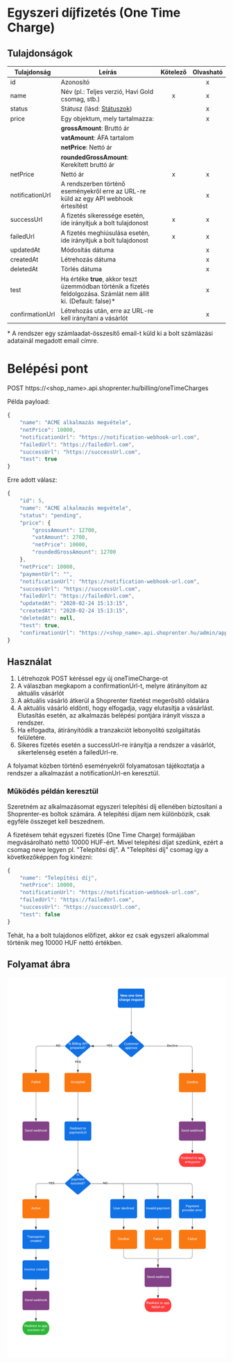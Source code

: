 # Egyszeri díjfizetés (One Time Charge)

## Tulajdonságok

|Tulajdonság            |Leírás                                                                                                                                         |Kötelező       |Olvasható            |
|-----------------------|-----------------------------------------------------------------------------------------------------------------------------------------------|:-------------:|:-------------------:|
|id                     | Azonosító                                                                                                                                     |               |          x          |
|name                   | Név (pl.: Teljes verzió, Havi Gold csomag, stb.)                                                                                                                      |       x       |          x          |
|status                 | Státusz (lásd: [Státuszok](../docs/statuses.md))                                                                                                                     |               |          x          |
|price                  | Egy objektum, mely tartalmazza:                                                                                                               |               |          x          |
|                       | **grossAmount**: Bruttó ár                                                                                                                    |               |                     |
|                       | **vatAmount**: ÁFA tartalom                                                                                                                   |               |                     |
|                       | **netPrice**: Nettó ár                                                                                                                        |               |                     |
|                       | **roundedGrossAmount**: Kerekített bruttó ár                                                                                                  |               |                     |
|netPrice               | Nettó ár                                                                                                                                      |       x       |          x          |
|notificationUrl        | A rendszerben történő eseményekről erre az URL-re küld az egy API webhook értesítést                                                                      |               |          x          |
|successUrl             | A fizetés sikeressége esetén, ide irányítjuk a bolt tulajdonost                                                                                      |       x       |          x          |
|failedUrl              | A fizetés meghiúsulása esetén, ide irányítjuk a bolt tulajdonost                                                                                     |       x       |          x          |
|updatedAt              | Módosítás dátuma                                                                                                                              |               |          x          |
|createdAt              | Létrehozás dátuma                                                                                                                             |               |          x          |
|deletedAt              | Törlés dátuma                                                                                                                                 |               |          x          |
|test                   | Ha értéke **true**, akkor teszt üzemmódban történik a fizetés feldolgozása. Számlát nem állít ki. (Default: false)*                                                                     |               |          x          |
|confirmationUrl        | Létrehozás után, erre az URL-re kell irányítani a vásárlót                                                                                    |               |          x          |

\* A rendszer egy számlaadat-összesítő email-t küld ki a bolt számlázási adatainál megadott email címre.

# Belépési pont

POST https://<shop_name>.api.shoprenter.hu/billing/oneTimeCharges

Példa payload:

```javascript
{
    "name": "ACME alkalmazás megvétele",
    "netPrice": 10000,
    "notificationUrl": "https://notification-webhook-url.com",
    "failedUrl": "https://failedUrl.com",
    "successUrl": "https://successUrl.com",
    "test": true
}
```

Erre adott válasz:

```javascript
{
    "id": 5,
    "name": "ACME alkalmazás megvétele",
    "status": "pending",
    "price": {
        "grossAmount": 12700,
        "vatAmount": 2700,
        "netPrice": 10000,
        "roundedGrossAmount": 12700
    },
    "netPrice": 10000,
    "paymentUrl": "",
    "notificationUrl": "https://notification-webhook-url.com",
    "successUrl": "https://successUrl.com",
    "failedUrl": "https://failedUrl.com",
    "updatedAt": "2020-02-24 15:13:15",
    "createdAt": "2020-02-24 15:13:15",
    "deletedAt": null,
    "test": true,
    "confirmationUrl": "https://<shop_name>.api.shoprenter.hu/admin/app/payment/onetime/5"
}
```

## Használat
1. Létrehozok POST kéréssel egy új oneTimeCharge-ot
2. A válaszban megkapom a confirmationUrl-t, melyre átirányítom az aktuális vásárlót
3. A aktuális vásárló átkerül a Shoprenter fizetést megerősítő oldalára
4. A aktuális vásárló eldönti, hogy elfogadja, vagy elutasítja a vásárlást. Elutasítás esetén, az alkalmazás belépési pontjára irányít vissza a rendszer.
5. Ha elfogadta, átirányítódik a tranzakciót lebonyolító szolgáltatás felületére.
6. Sikeres fizetés esetén a successUrl-re irányítja a rendszer a vásárlót, sikertelenség esetén a failedUrl-re.

A folyamat közben történő eseményekről folyamatosan tájékoztatja a rendszer a alkalmazást
a notificationUrl-en keresztül.

### Működés példán keresztül
Szeretném az alkalmazásomat egyszeri telepítési díj ellenében biztosítani a Shoprenter-es boltok számára. A telepítési díjam nem különbözik, csak egyféle összeget kell beszednem.

A fizetésem tehát egyszeri fizetés (One Time Charge) formájában megvásárolható nettó 10000 HUF-ért. Mivel telepítési díjat szedünk, ezért a csomag neve legyen pl. "Telepítési díj".
A "Telepítési díj" csomag így a következőképpen fog kinézni:

```javascript
{
    "name": "Telepítési díj",
    "netPrice": 10000,
    "notificationUrl": "https://notification-webhook-url.com",
    "failedUrl": "https://failedUrl.com",
    "successUrl": "https://successUrl.com",
    "test": false
}
```

Tehát, ha a bolt tulajdonos előfizet, akkor ez csak egyszeri alkalommal történik meg 10000 HUF nettó értékben.

## Folyamat ábra

![One Time Charge](../image/One%20time%20charge%20flow.png)
